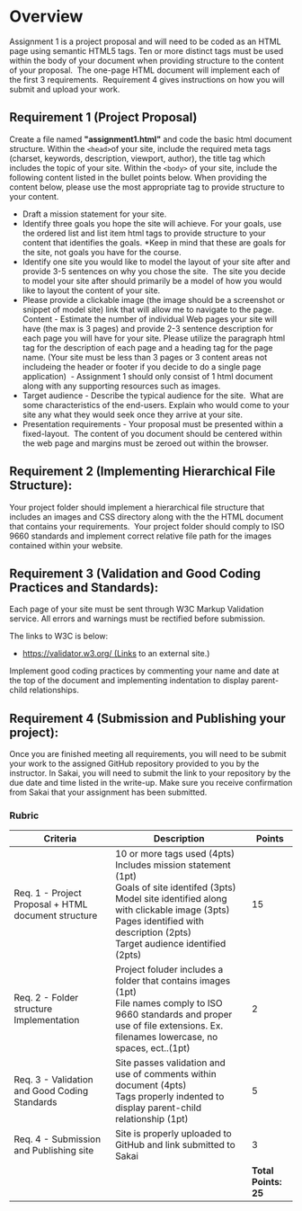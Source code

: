 # Overview

Assignment 1 is a project proposal and will need to be coded as an HTML page using semantic HTML5 tags. Ten or more distinct tags must be used within the body of your document when providing structure to the content of your proposal.  The one-page HTML document will implement each of the first 3 requirements.  Requirement 4 gives instructions on how you will submit and upload your work.


## Requirement 1 (Project Proposal)

Create a file named **"assignment1.html"** and code the basic html document structure.  Within the ``` <head> ```of your site, include the required meta tags (charset, keywords, description, viewport, author), the title tag which includes the topic of your site. Within the ```<body>``` of your site, include the following content listed in the bullet points below.  When providing the content below, please use the most appropriate tag to provide structure to your content.


* Draft a mission statement for your site.
* Identify three goals you hope the site will achieve. For your goals, use the ordered list and list item html tags to provide structure to your content that identifies the goals.  *Keep in mind that these are goals for the site, not goals you have for the course.  
* Identify one site you would like to model the layout of your site after and provide 3-5 sentences on why you chose the site.  The site you decide to model your site after should primarily be a model of how you would like to layout the content of your site.   
* Please provide a clickable image (the image should be a screenshot or snippet of model site) link that will allow me to navigate to the page.
Content - Estimate the number of individual Web pages your site will have (the max is 3 pages) and provide 2-3 sentence description for each page you will have for your site. Please utilize the paragraph html tag for the description of each page and a heading tag for the page name. (Your site must be less than 3 pages or 3 content areas not includeing the header or footer if you decide to do a single page application)  - Assignment 1 should only consist of 1 html document along with any supporting resources such as images.
* Target audience - Describe the typical audience for the site.  What are some characteristics of the end-users. Explain who would come to your site any what they would seek once they arrive at your site.
* Presentation requirements - Your proposal must be presented within a fixed-layout.  The content of you document should be centered within the web page and margins must be zeroed out within the browser.


## Requirement 2 (Implementing Hierarchical File Structure):

Your project folder should implement a hierarchical file structure that includes an images and CSS directory along with the the HTML document that contains your requirements.  Your project folder should comply to ISO 9660 standards and implement correct relative file path for the images contained within your website.

## Requirement 3 (Validation and Good Coding Practices and Standards):  
Each page of your site must be sent through W3C Markup Validation service. All errors and warnings must be rectified before submission.  

The links to W3C is below:

* https://validator.w3.org/ (Links to an external site.)

Implement good coding practices by commenting your name and date at the top of the document and implementing indentation to display parent-child relationships.

## Requirement 4 (Submission and Publishing your project):
Once you are finished meeting all requirements, you will need to be submit your work to the assigned GitHub repository provided to you by the instructor.  In Sakai, you will need to submit the link to your repository by the due date and time listed in the write-up. Make sure you receive confirmation from Sakai that your assignment has been submitted.

### Rubric
| Criteria           | Description                             | Points |
| -------------------| --------------------------------------- | ------ |
| Req. 1 - Project Proposal + HTML document structure    | 10 or more tags used (4pts) <br>Includes mission statement (1pt) <br>Goals of site identifed (3pts) <br>Model site identified along with clickable image (3pts) <br>Pages identified with description (2pts) <br>Target audience identified (2pts)   |   15   |
| Req. 2 - Folder structure Implementation     | Project foluder includes a folder that contains images (1pt) <br>File names comply to ISO 9660 standards and proper use of file extensions. Ex. filenames lowercase, no spaces, ect..(1pt) |  2  |
| Req. 3 - Validation and Good Coding Standards     | Site passes validation and use of comments within document (4pts) <br>Tags properly indented to display parent-child relationship (1pt)     |   5   |
| Req. 4 - Submission and Publishing site    | Site is properly uploaded to GitHub and link submitted to Sakai |  3   |
|           |        |**Total Points:   25**   |
